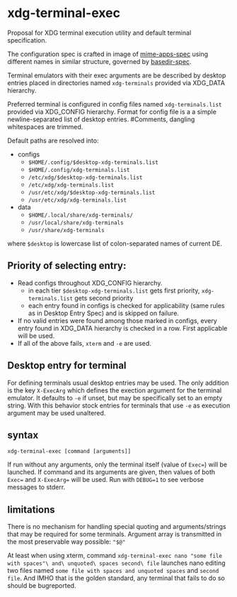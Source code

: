 # xdg-terminal-exec
Proposal for XDG terminal execution utility and default terminal specification.

The configuration spec is crafted in image of [mime-apps-spec](https://specifications.freedesktop.org/mime-apps-spec/latest/ar01s02.html) using different names in similar structure, governed by [basedir-spec](https://standards.freedesktop.org/basedir-spec/basedir-spec-latest.html).

Terminal emulators with their exec arguments are be described by desktop entries placed in directories named `xdg-terminals` provided via XDG_DATA hierarchy.

Preferred terminal is configured in config files named `xdg-terminals.list` provided via XDG_CONFIG hierarchy.
Format for config file is a a simple newline-separated list of desktop entries. #Comments, dangling whitespaces are trimmed.

Default paths are resolved into:

- configs
  - `$HOME/.config/$desktop-xdg-terminals.list`
  - `$HOME/.config/xdg-terminals.list`
  - `/etc/xdg/$desktop-xdg-terminals.list`
  - `/etc/xdg/xdg-terminals.list`
  - `/usr/etc/xdg/$desktop-xdg-terminals.list`
  - `/usr/etc/xdg/xdg-terminals.list`
- data
  - `$HOME/.local/share/xdg-terminals/`
  - `/usr/local/share/xdg-terminals`
  - `/usr/share/xdg-terminals`

where `$desktop` is lowercase list of colon-separated names of current DE.

## Priority of selecting entry:
  - Read configs throughout XDG_CONFIG hierarchy.
    - in each tier `$desktop-xdg-terminals.list` gets first priority, `xdg-terminals.list` gets second priority
    - each entry found in configs is checked for applicability (same rules as in Desktop Entry Spec) and is skipped on failure.
  - If no valid entries were found among those marked in configs, every entry found in XDG_DATA hierarchy is checked in a row. First applicable will be used.
  - If all of the above fails, `xterm` and `-e` are used.

## Desktop entry for terminal
For defining terminals usual desktop entries may be used. The only addition is the key `X-ExecArg` which defines the exection argument for the terminal emulator. It defaults to `-e` if unset, but may be specifically set to an empty string. With this behavior stock entries for terminals that use `-e` as execution argument may be used unaltered.

## syntax
```
xdg-terminal-exec [command [arguments]]
```
If run without any arguments, only the terminal itself (value of `Exec=`) will be launched. If command and its arguments are given, then values of both `Exec=` and `X-ExecArg=` will be used.
Run with `DEBUG=1` to see verbose messages to stderr.

## limitations
There is no mechanism for handling special quoting and arguments/strings that may be required for some terminals. Argument array is transmitted in the most preservable way possible: `"$@"`

At least when using xterm, command `xdg-terminal-exec nano "some file with spaces"\ and\ unquoted\ spaces second\ file` launches nano editing two files named `some file with spaces and unquoted spaces` and `second file`. And IMHO that is the golden standard, any terminal that fails to do so should be bugreported.
